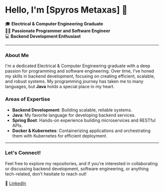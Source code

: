 # Hello, I'm [Spyros Metaxas] 👋

🎓 **Electrical & Computer Engineering Graduate**  
👨‍💻 **Passionate Programmer and Software Engineer**  
💻 **Backend Development Enthusiast**

---

### About Me

I'm a dedicated Electrical & Computer Engineering graduate with a deep passion for programming and software engineering. Over time, I’ve honed my skills in backend development, focusing on creating efficient, scalable, and robust systems. My programming journey has taken me to many languages, but **Java** holds a special place in my heart.

### Areas of Expertise

- **Backend Development**: Building scalable, reliable systems.
- **Java**: My favorite language for developing backend services.
- **Spring Boot**: Hands-on experience building microservices and RESTful APIs.
- **Docker & Kubernetes**: Containerizing applications and orchestrating them with Kubernetes for efficient deployment.

---

### Let's Connect!

Feel free to explore my repositories, and if you're interested in collaborating or discussing backend development, software engineering, or anything tech-related, don't hesitate to reach out!

🚀 [LinkedIn](https://www.linkedin.com/in/spyros-metaxas) 
